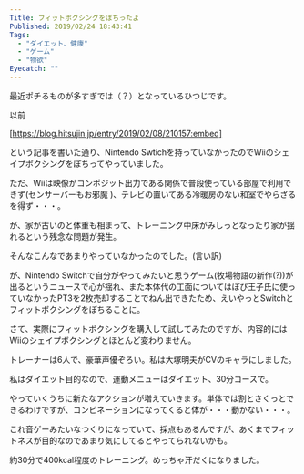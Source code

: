 ```yaml
---
Title: フィットボクシングをぽちったよ
Published: 2019/02/24 18:43:41
Tags:
  - "ダイエット、健康"
  - "ゲーム"
  - "物欲"
Eyecatch: ""
---
```

最近ポチるものが多すぎでは（？）となっているひつじです。  

以前

[https://blog.hitsujin.jp/entry/2019/02/08/210157:embed]

という記事を書いた通り、Nintendo Swtichを持っていなかったのでWiiのシェイプボクシングをぽちってやっていました。  




ただ、Wiiは映像がコンポジット出力である関係で普段使っている部屋で利用できず(センサーバーもお邪魔 )、テレビの置いてある冷暖房のない和室でやらざるを得ず・・・。  

が、家が古いのと体重も相まって、トレーニング中床がみしっとなったり家が揺れるという残念な問題が発生。  

そんなこんなであまりやっていなかったのでした。(言い訳)  

が、Nintendo Switchで自分がやってみたいと思うゲーム(牧場物語の新作(?))が出るというニュースで心が揺れ、また本体代の工面についてはぽぴ王子氏に使っていなかったPT3を2枚売却することでねん出できたため、えいやっとSwitchとフィットボクシングをぽちることに。  


<?# Twitter 1097864300788539393 /?>



<?# AmazonAffiliate B01N5QLOHD /?>

<?# AmazonAffiliate B07HYKWLJH /?>

さて、実際にフィットボクシングを購入して試してみたのですが、内容的にはWiiのシェイプボクシングとほとんど変わりません。  

トレーナーは6人で、豪華声優ぞろい。私は大塚明夫がCVのキャラにしました。  

私はダイエット目的なので、運動メニューはダイエット、30分コースで。  

やっていくうちに新たなアクションが増えていきます。単体では割とさくっとできるわけですが、コンビネーションになってくると体が・・・動かない・・・。  

これ音ゲーみたいなつくりになっていて、採点もあるんですが、あくまでフィットネスが目的なのであまり気にしてるとやってられないかも。  

<?# Twitter 1099313498864070656 /?>

約30分で400kcal程度のトレーニング。めっちゃ汗だくになりました。  



